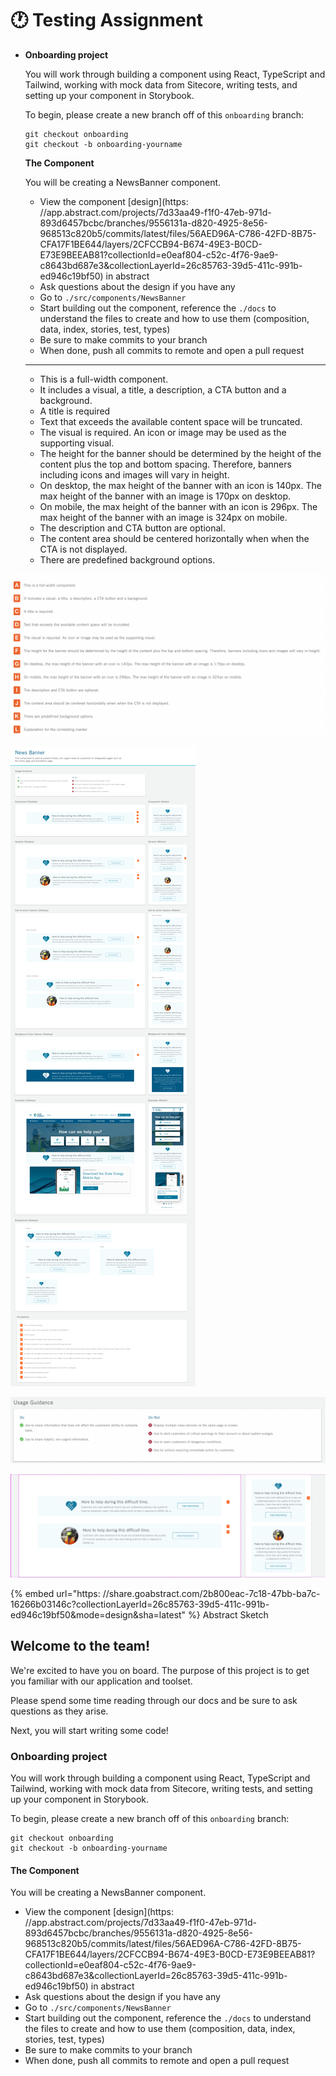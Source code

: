 # 🕐 Testing Assignment

*   **Onboarding project**

    You will work through building a component using React, TypeScript and Tailwind, working with mock data from Sitecore, writing tests, and setting up your component in Storybook.

    To begin, please create a new branch off of this `onboarding` branch:

    ```
    git checkout onboarding
    git checkout -b onboarding-yourname
    ```

    **The Component**

    You will be creating a NewsBanner component.

    * View the component \[design]\(https: //app.abstract.com/projects/7d33aa49-f1f0-47eb-971d-893d6457bcbc/branches/9556131a-d820-4925-8e56-968513c820b5/commits/latest/files/56AED96A-C786-42FD-8B75-CFA17F1BE644/layers/2CFCCB94-B674-49E3-B0CD-E73E9BEEAB81?collectionId=e0eaf804-c52c-4f76-9ae9-c8643bd687e3\&collectionLayerId=26c85763-39d5-411c-991b-ed946c19bf50) in abstract
    * Ask questions about the design if you have any
    * Go to `./src/components/NewsBanner`
    * Start building out the component, reference the `./docs` to understand the files to create and how to use them (composition, data, index, stories, test, types)
    * Be sure to make commits to your branch
    * When done, push all commits to remote and open a pull request

    ***

    * This is a full-width component.
    * It includes a visual, a title, a description, a CTA button and a background.
    * A title is required
    * Text that exceeds the available content space will be truncated.
    * The visual is required. An icon or image may be used as the supporting visual.
    * The height for the banner should be determined by the height of the content plus the top and bottom spacing. Therefore, banners including icons and images will vary in height.
    * On desktop, the max height of the banner with an icon is 140px. The max height of the banner with an image is 170px on desktop.
    * On mobile, the max height of the banner with an icon is 296px. The max height of the banner with an image is 324px on mobile.
    * The description and CTA button are optional.
    * The content area should be centered horizontally when when the CTA is not displayed.
    * There are predefined background options.

![](<../.gitbook/assets/Screen Shot 2022-01-28 at 12.18.23 PM.png>)

![](../.gitbook/assets/assignment.png)

![](<../.gitbook/assets/Screen Shot 2022-01-27 at 3.23.20 AM (1).png>)

![](<../.gitbook/assets/Screen Shot 2022-01-27 at 12.59.02 AM.png>)

\{% embed url="https: //share.goabstract.com/2b800eac-7c18-47bb-ba7c-16266b03146c?collectionLayerId=26c85763-39d5-411c-991b-ed946c19bf50\&mode=design\&sha=latest" %\} Abstract Sketch

## Welcome to the team!

We're excited to have you on board. The purpose of this project is to get you familiar with our application and toolset.

Please spend some time reading through our docs and be sure to ask questions as they arise.

Next, you will start writing some code!

### Onboarding project

You will work through building a component using React, TypeScript and Tailwind, working with mock data from Sitecore, writing tests, and setting up your component in Storybook.

To begin, please create a new branch off of this `onboarding` branch:

```
git checkout onboarding
git checkout -b onboarding-yourname
```

#### The Component

You will be creating a NewsBanner component.

* View the component \[design]\(https: //app.abstract.com/projects/7d33aa49-f1f0-47eb-971d-893d6457bcbc/branches/9556131a-d820-4925-8e56-968513c820b5/commits/latest/files/56AED96A-C786-42FD-8B75-CFA17F1BE644/layers/2CFCCB94-B674-49E3-B0CD-E73E9BEEAB81?collectionId=e0eaf804-c52c-4f76-9ae9-c8643bd687e3\&collectionLayerId=26c85763-39d5-411c-991b-ed946c19bf50) in abstract
* Ask questions about the design if you have any
* Go to `./src/components/NewsBanner`
* Start building out the component, reference the `./docs` to understand the files to create and how to use them (composition, data, index, stories, test, types)
* Be sure to make commits to your branch
* When done, push all commits to remote and open a pull request
